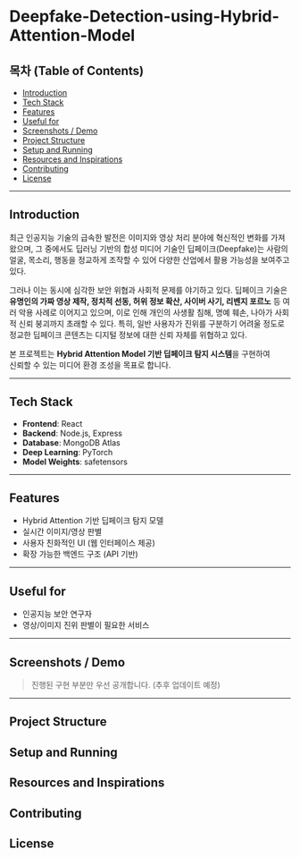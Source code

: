 # Deepfake-Detection-using-Hybrid-Attention-Model

## 목차 (Table of Contents)
- [Introduction](#introduction)
- [Tech Stack](#tech-stack)
- [Features](#features)
- [Useful for](#useful-for)
- [Screenshots / Demo](#screenshots--demo)
- [Project Structure](#project-structure)
- [Setup and Running](#setup-and-running)
- [Resources and Inspirations](#resources-and-inspirations)
- [Contributing](#contributing)
- [License](#license)

---

## Introduction

최근 인공지능 기술의 급속한 발전은 이미지와 영상 처리 분야에 혁신적인 변화를 가져왔으며, 그 중에서도 딥러닝 기반의 합성 미디어 기술인 딥페이크(Deepfake)는 사람의 얼굴, 목소리, 행동을 정교하게 조작할 수 있어 다양한 산업에서 활용 가능성을 보여주고 있다.

그러나 이는 동시에 심각한 보안 위협과 사회적 문제를 야기하고 있다. 딥페이크 기술은 **유명인의 가짜 영상 제작, 정치적 선동, 허위 정보 확산, 사이버 사기, 리벤지 포르노** 등 여러 악용 사례로 이어지고 있으며, 이로 인해 개인의 사생활 침해, 명예 훼손, 나아가 사회적 신뢰 붕괴까지 초래할 수 있다. 특히, 일반 사용자가 진위를 구분하기 어려울 정도로 정교한 딥페이크 콘텐츠는 디지털 정보에 대한 신뢰 자체를 위협하고 있다.

본 프로젝트는 **Hybrid Attention Model 기반 딥페이크 탐지 시스템**을 구현하여  
신뢰할 수 있는 미디어 환경 조성을 목표로 합니다.

---

## Tech Stack
- **Frontend**: React
- **Backend**: Node.js, Express  
- **Database**: MongoDB Atlas  
- **Deep Learning**: PyTorch
- **Model Weights**: safetensors  

---

## Features
- Hybrid Attention 기반 딥페이크 탐지 모델
- 실시간 이미지/영상 판별
- 사용자 친화적인 UI (웹 인터페이스 제공)
- 확장 가능한 백엔드 구조 (API 기반)

---

## Useful for
- 인공지능 보안 연구자
- 영상/이미지 진위 판별이 필요한 서비스

---

## Screenshots / Demo
> 진행된 구현 부분만 우선 공개합니다. (추후 업데이트 예정)


---


## Project Structure

## Setup and Running

## Resources and Inspirations

## Contributing

## License
